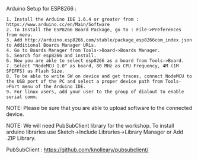 Arduino Setup for ESP8266 :

    1. Install the Arduino IDE 1.6.4 or greater from : https://www.arduino.cc/en/Main/Software
    2. To Install the ESP8266 Board Package, go to : File->Preferences from menu.
    3. Add http://arduino.esp8266.com/stable/package_esp8266com_index.json to Additional Boards Manager URLs.
    4. Go to Boards Manager from Tools->Board->Boards Manager.
    5. Search for esp8266 and install.
    6. Now you are able to select esp8266 as a board from Tools->Board.
    7. Select "NodeMCU 1.0" as board, 80 MHz as CPU Frequency, 4M (1M SPIFFS) as Flash Size.
    8. To be able to write SW on device and get traces, connect NodeMCU to the USB port of the PC and select a proper device path from Tools->Port menu of the Arduino IDE.
    9. For linux users, add your user to the group of dialout to enable serial comm.

NOTE: Please be sure that you are able to upload software to the connected device.

NOTE: We will need PubSubClient library for the workshop. To install arduino libraries use Sketch->Include Libraries->Library Manager or Add .ZIP Library.

PubSubClient : https://github.com/knolleary/pubsubclient/
